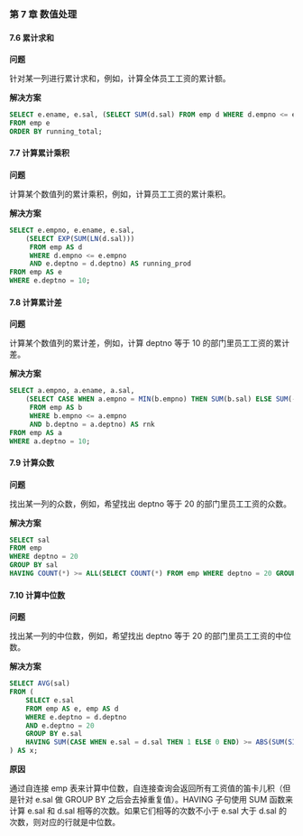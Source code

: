 ### 第 7 章 数值处理
#### 7.6 累计求和
**问题**

针对某一列进行累计求和，例如，计算全体员工工资的累计额。

**解决方案**

```SQL
SELECT e.ename, e.sal, (SELECT SUM(d.sal) FROM emp d WHERE d.empno <= e.empno) AS running_total
FROM emp e
ORDER BY running_total;
```


#### 7.7 计算累计乘积
**问题**

计算某个数值列的累计乘积，例如，计算员工工资的累计乘积。

**解决方案**

```SQL
SELECT e.empno, e.ename, e.sal,
    (SELECT EXP(SUM(LN(d.sal)))
     FROM emp AS d
     WHERE d.empno <= e.empno
     AND e.deptno = d.deptno) AS running_prod
FROM emp AS e
WHERE e.deptno = 10;
```


#### 7.8 计算累计差
**问题**

计算某个数值列的累计差，例如，计算 deptno 等于 10 的部门里员工工资的累计差。

**解决方案**

```SQL
SELECT a.empno, a.ename, a.sal,
    (SELECT CASE WHEN a.empno = MIN(b.empno) THEN SUM(b.sal) ELSE SUM(-b.sal) END
     FROM emp AS b
     WHERE b.empno <= a.empno
     AND b.deptno = a.deptno) AS rnk
FROM emp AS a
WHERE a.deptno = 10;
```


#### 7.9 计算众数
**问题**

找出某一列的众数，例如，希望找出 deptno 等于 20 的部门里员工工资的众数。

**解决方案**

```SQL
SELECT sal 
FROM emp
WHERE deptno = 20
GROUP BY sal
HAVING COUNT(*) >= ALL(SELECT COUNT(*) FROM emp WHERE deptno = 20 GROUP BY sal);
```


#### 7.10 计算中位数
**问题**

找出某一列的中位数，例如，希望找出 deptno 等于 20 的部门里员工工资的中位数。

**解决方案**

```SQL
SELECT AVG(sal)
FROM (
    SELECT e.sal
    FROM emp AS e, emp AS d
    WHERE e.deptno = d.deptno
    AND e.deptno = 20
    GROUP BY e.sal
    HAVING SUM(CASE WHEN e.sal = d.sal THEN 1 ELSE 0 END) >= ABS(SUM(SIGN(e.sal - d.sal)))
) AS x;
```

**原因**

通过自连接 emp 表来计算中位数，自连接查询会返回所有工资值的笛卡儿积（但是针对 e.sal 做 GROUP BY 之后会去掉重复值）。HAVING 子句使用 SUM 函数来计算 e.sal 和 d.sal 相等的次数。如果它们相等的次数不小于 e.sal 大于 d.sal 的次数，则对应的行就是中位数。